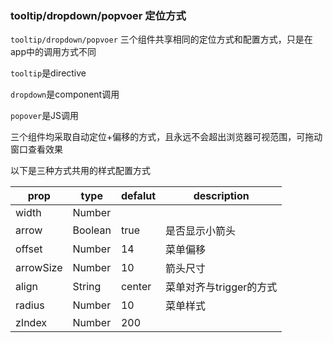 ### tooltip/dropdown/popvoer 定位方式

`tooltip/dropdown/popvoer` 三个组件共享相同的定位方式和配置方式，只是在app中的调用方式不同

`tooltip`是directive

`dropdown`是component调用

`popover`是JS调用

三个组件均采取自动定位+偏移的方式，且永远不会超出浏览器可视范围，可拖动窗口查看效果

以下是三种方式共用的样式配置方式

|prop|type|defalut|description|
|--|--|--|--|
|width|Number|||
|arrow|Boolean|true|是否显示小箭头|
|offset|Number|14|菜单偏移|
|arrowSize|Number|10|箭头尺寸|
|align|String|center|菜单对齐与trigger的方式|
|radius|Number|10|菜单样式|
|zIndex|Number|200||